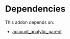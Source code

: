 # Dependencies

This addon depends on:

- [account_analytic_parent](../../odoo-bringout-oca-account-analytic-account_analytic_parent)
